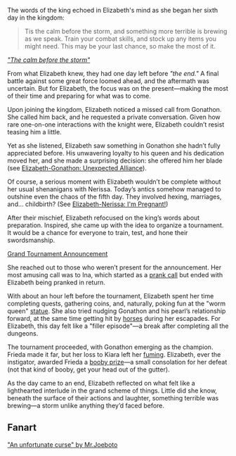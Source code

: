 <!-- title: Elizabeth Rose Bloodflame -->
<!-- status: Alive -->

The words of the king echoed in Elizabeth's mind as she began her sixth day in the kingdom:

> Tis the calm before the storm, and something more terrible is brewing as we speak. Train your combat skills, and stock up any items you might need. This may be your last chance, so make the most of it.

[_"The calm before the storm"_](#embed:https://www.youtube.com/live/5R01-igo4sM?si=4btPS_yE7In0DRPe&start=324)

From what Elizabeth knew, they had one day left before _"the end."_ A final battle against some great force loomed ahead, and the aftermath was uncertain. But for Elizabeth, the focus was on the present—making the most of their time and preparing for what was to come.

Upon joining the kingdom, Elizabeth noticed a missed call from Gonathon. She called him back, and he requested a private conversation. Given how rare one-on-one interactions with the knight were, Elizabeth couldn’t resist teasing him a little.

Yet as she listened, Elizabeth saw something in Gonathon she hadn’t fully appreciated before. His unwavering loyalty to his queen and his dedication moved her, and she made a surprising decision: she offered him her blade (see [Elizabeth-Gonathon: Unexpected Alliance](#edge:liz-gigi)).

Of course, a serious moment with Elizabeth wouldn’t be complete without her usual shenanigans with Nerissa. Today’s antics somehow managed to outshine even the chaos of the fifth day. They involved hexing, marriages, and... childbirth? (See [Elizabeth-Nerissa: I'm Pregnant!](#edge:liz-nerissa))

After their mischief, Elizabeth refocused on the king’s words about preparation. Inspired, she came up with the idea to organize a tournament. It would be a chance for everyone to train, test, and hone their swordsmanship.

[Grand Tournament Announcement](#embed:https://www.youtube.com/live/5R01-igo4sM?si=-LygLwE24UrsPdEL&start=2956)

She reached out to those who weren’t present for the announcement. Her most amusing call was to Ina, which started as a [prank call](https://www.youtube.com/live/5R01-igo4sM?feature=shared&t=4264) but ended with Elizabeth being pranked in return.

With about an hour left before the tournament, Elizabeth spent her time completing quests, gathering coins, and, naturally, poking fun at the "worm queen" [statue](https://www.youtube.com/live/5R01-igo4sM?feature=shared&t=3219). She also tried nudging Gonathon and his pearl’s relationship forward, at the same time getting hit by [horses](https://www.youtube.com/live/5R01-igo4sM?feature=shared&t=5545) during her escapades. For Elizabeth, this day felt like a "filler episode"—a break after completing all the dungeons.

The tournament proceeded, with Gonathon emerging as the champion. Frieda made it far, but her loss to Kiara left her [fuming](https://www.youtube.com/live/5R01-igo4sM?feature=shared&t=10272). Elizabeth, ever the instigator, awarded Frieda a [booby prize](https://www.youtube.com/live/5R01-igo4sM?feature=shared&t=10304)—a small consolation for her defeat (not that kind of booby, get your head out of the gutter).

As the day came to an end, Elizabeth reflected on what felt like a lighthearted interlude in the grand scheme of things. Little did she know, beneath the surface of their actions and laughter, something terrible was brewing—a storm unlike anything they’d faced before.

## Fanart

["An unfortunate curse" by Mr.Joeboto](https://x.com/LordJoeboto/status/1833057528063668313/)

<!-- ame, gigi -->
